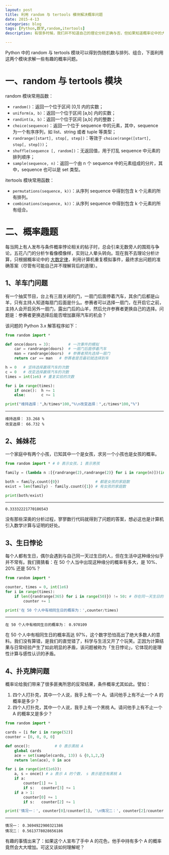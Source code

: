 ```yaml
---
layout: post
title: 利用 random 与 tertools 模块解决概率问题
date: 2015-4-13
categories: blog
tags: [Python,数学,random,itertools]
description: 有很多时候，我们并不知道自己的理论分析正确与否，但如果知道概率论中的大数定律，又碰巧懂一点编程，无疑可以利用计算机重复模拟随机事件，直接求解原问题。

---
```


Python 中的 random 与 tertools 模块可以得到伪随机数与排列、组合，下面利用这两个模块求解一些有趣的概率问题。

# 一、random 与 tertools 模块

random 模块常用函数：

- `random()`：返回一个位于区间 [0,1] 内的实数；
- `uniform(a, b)`：返回一个位于区间 [a,b] 内的实数；
- `randint(a, b)`：返回一个位于区间 [a,b] 内的整数；
- `choice(sequence)`：返回一个位于 sequence 中的元素，其中，sequence 为一个有序序列，如 list、string 或者 tuple 等类型；
- `randrange([start], stop[, step])`：等效于 `choice(range([start], stop[, step]))`；
- `shuffle(sequence [, random])`：无返回值，用于打乱 sequence 中元素的排列顺序；
- `sample(sequence, n)`：返回一个由 n 个 sequence 中的元素组成的分片，其中，sequence 也可以是 set 类型。


itertools 模块常用函数：

- `permutations(sequence, k))`：从序列 sequence 中得到包含 k 个元素的所有排列。
- `combinations(sequence, k))`：从序列 sequence 中得到包含 k 个元素的所有组合。


# 二、概率趣题

每当网上有人发布与条件概率悖论相关的帖子时，总会引来无数旁人的围观与争论，五花八门的分析乍看像模像样，实则让人晕头转向。现在我不去理论分析计算，只根据概率论中的 [大数定律](http://zh.wikipedia.org/zh-cn/%E5%A4%A7%E6%95%B0%E5%AE%9A%E5%BE%8B "wiki 百科")，利用计算机重复模拟事件，最终求出问题的准确答案（尽管有可能自己并不理解背后的道理）。

##  1、羊车门问题

有一个抽奖节目，台上有三扇关闭的门，一扇门后面停着汽车，其余门后都是山羊，只有主持人知道每扇门后面是什么。参赛者可以选择一扇门，在开启它之前，主持人会开启另外一扇门，露出门后的山羊，然后允许参赛者更换自己的选择。问题是：参赛者更换选择后能否增加赢得汽车的机会？

该问题的 Python 3.x 解答程序如下： 

```python
from random import *

def once(doors = 3):		# 一次事件的模拟
	car = randrange(doors)	# 一扇门后面停着汽车
	man = randrange(doors)	# 参赛者预先选择一扇门
	return car == man	# 参赛者是否最初就选择到车

h = 0	# 坚持选择赢得汽车的次数                    
c = 0	# 改变选择赢得汽车的次数 
times = int(1e6) # 重复实验的次数

for i in range(times): 
	if once():	h += 1
	else:		c += 1

print("维持选择：",h/times*100,"%\n改变选择：",c/times*100,"%")
```
---

```
维持选择： 33.268 %
改变选择： 66.732 %
```

## 2、姊妹花

一个家庭中有两个小孩，已知其中一个是女孩，求另一个小孩也是女孩的概率。

```python
from random import * # 0 表示女孩，1 表示男孩

family = (lambda n :[{randrange(2),randrange(2)} for i in range(n)])(int(1e6))

both = family.count({0})                # 都是女孩的家庭数
exist = len(family) - family.count({1}) # 有女孩的家庭数

print(both/exist)
```
---

```
0.33332221770186543
```

没有那些深奥的分析过程，寥寥数行代码就得到了问题的答案，想必这也是计算机引入数学计算与证明的好处。

## 3、生日悖论

每个人都有生日，偶尔会遇到与自己同一天过生日的人，但在生活中这种缘分似乎并不常有。我们猜猜看：在 50 个人当中出现这种缘分的概率有多大，是 10%、20% 还是 50%？ 

```python
from random import *

counter, times = 0, int(1e6)
for i in range(times):
	if len({randrange(365) for i in range(50)}) != 50: # 存在同一天生日的人
		counter += 1

print('在 50 个人中有相同生日的概率为：',counter/times)
```
---

```
在 50 个人中有相同生日的概率为： 0.970109
```

在 50 个人中有相同生日的概率高达 97%，这个数字恐怕高出了绝大多数人的意料。我们没有算错，是我们的直觉错了，科学与生活又开了个玩笑。正因为计算结果与日常经验产生了如此明显的矛盾，该问题被称为「生日悖论」，它体现的是理性计算与感性认识的矛盾。


## 4、扑克牌问题

概率论给我们带来了很多匪夷所思的反常结果，条件概率尤其如此。譬如：

1. 四个人打扑克，其中一个人说，我手上有一个 A。请问他手上有不止一个 A 的概率是多少？
2. 四个人打扑克，其中一个人说，我手上有一个黑桃 A。请问他手上有不止一个 A 的概率又是多少？

```python
from random import *

cards = [i for i in range(52)]
counter = [0, 0, 0, 0]

def once():           # 0 表示黑桃 A
	global cards
	ace = set(sample(cards, 13)) & {0,1,2,3}
	return len(ace), 0 in ace

for i in range(int(1e6)):
	a, s = once() # a 表示 A 的个数， s 表示是否有黑桃 A
	if a:
		counter[1] += 1
		if s:	counter[3] += 1
	if a > 1:
		counter[0] += 1
		if s:	counter[2] += 1

print('情况一：', counter[0]/counter[1], '\n情况二：', counter[2]/counter[3])
```
---

```
情况一： 0.3694922900321386 
情况二： 0.5613778028656186
```

有趣的事情出来了：如果这个人宣布了手中 A 的花色，他手中持有多个 A 的概率竟然会大大增加。可这又该如何理解呢？
